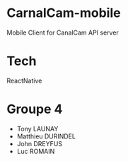 # CarnalCam-mobile
Mobile Client for CanalCam API server

# Tech
ReactNative

# Groupe 4
- Tony LAUNAY
- Matthieu DURINDEL
- John DREYFUS
- Luc ROMAIN
